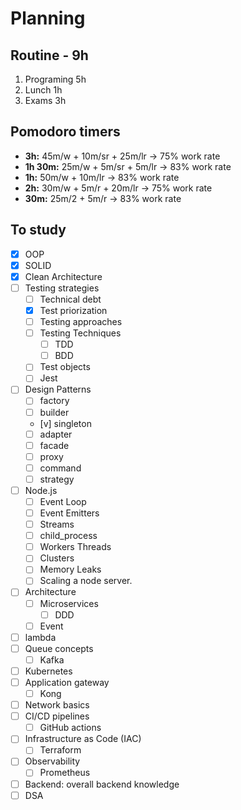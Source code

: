 # Planning
## Routine - 9h
1. Programing 5h
2. Lunch 1h
3. Exams 3h

## Pomodoro timers
- **3h:** 45m/w + 10m/sr + 25m/lr -> 75% work rate
- **1h 30m:** 25m/w + 5m/sr + 5m/lr -> 83% work rate
- **1h:** 50m/w + 10m/lr -> 83% work rate
- **2h:** 30m/w + 5m/r + 20m/lr -> 75% work rate
- **30m:** 25m/2 + 5m/r -> 83% work rate

## To study
- [x] OOP
- [x] SOLID
- [x] Clean Architecture
- [ ] Testing strategies
    - [ ] Technical debt
    - [x] Test priorization
    - [ ] Testing approaches
    - [ ] Testing Techniques
        - [ ] TDD
        - [ ] BDD
    - [ ] Test objects
    - [ ] Jest
- [ ] Design Patterns
    - [ ] factory
    - [ ] builder
    - [v] singleton
    - [ ] adapter
    - [ ] facade
    - [ ] proxy
    - [ ] command
    - [ ] strategy
- [ ] Node.js
    - [ ] Event Loop
    - [ ] Event Emitters
    - [ ] Streams
    - [ ] child_process
    - [ ] Workers Threads
    - [ ] Clusters
    - [ ] Memory Leaks
    - [ ] Scaling a node server.
- [ ] Architecture
	- [ ] Microservices
	    - [ ] DDD
    - [ ] Event
- [ ] lambda
- [ ] Queue concepts
    - [ ] Kafka
- [ ] Kubernetes
- [ ] Application gateway 
    - [ ] Kong
- [ ] Network basics
- [ ] CI/CD pipelines
	- [ ] GitHub actions
- [ ] Infrastructure as Code (IAC)
	- [ ] Terraform
- [ ] Observability
	- [ ] Prometheus
- [ ] Backend: overall backend knowledge
- [ ] DSA